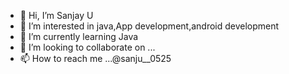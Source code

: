 - 👋 Hi, I’m Sanjay U
- 👀 I’m interested in java,App development,android development
- 🌱 I’m currently learning Java 
- 💞️ I’m looking to collaborate on ...
- 📫 How to reach me ...@sanju__0525

<!---
Sanjay-U205/Sanjay-U205 is a ✨ special ✨ repository because its `README.md` (this file) appears on your GitHub profile.
You can click the Preview link to take a look at your changes.
--->
